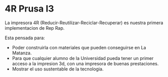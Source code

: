 # 4R Prusa I3

La impresora 4R (Reducir-Reutilizar-Reciclar-Recuperar) es nuestra primera implementacion de Rep Rap. 

Esta pensada para:

  - Poder construirla con materiales que pueden conseguirse en La Matanza.
  - Para que cualquier alumno de la Universidad pueda tener un primer acceso a la impresion 3d, con una impresora de buenas prestaciones.
  - Mostrar el uso sustentable de la tecnologia.
  












